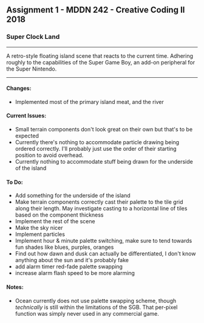 ## Assignment 1 - MDDN 242 - Creative Coding II 2018

### Super Clock Land

---

A retro-style floating island scene that reacts to the current time. Adhering roughly to the capabilities of the Super Game Boy, an add-on peripheral for the Super Nintendo.

---

#### Changes:
+ Implemented most of the primary island meat, and the river

#### Current Issues:
+ Small terrain components don't look great on their own but that's to be expected
+ Currently there's nothing to accommodate particle drawing being ordered correctly. I'll probably just use the order of their starting position to avoid overhead.
+ Currently nothing to accommodate stuff being drawn for the underside of the island

#### To Do:
+ Add something for the underside of the island
+ Make terrain components correctly cast their palette to the tile grid along their length. May investigate casting to a horizontal line of tiles based on the component thickness
+ Implement the rest of the scene
+ Make the sky nicer
+ Implement particles
+ Implement hour & minute palette switching, make sure to tend towards fun shades like blues, purples, oranges
+ Find out how dawn and dusk can actually be differentiated, I don't know anything about the sun and it's probably fake
+ add alarm timer red-fade palette swapping
+ increase alarm flash speed to be more alarming

#### Notes:
+ Ocean currently does not use palette swapping scheme, though *technically* is still within the limitations of the SGB. That per-pixel function was simply never used in any commercial game.